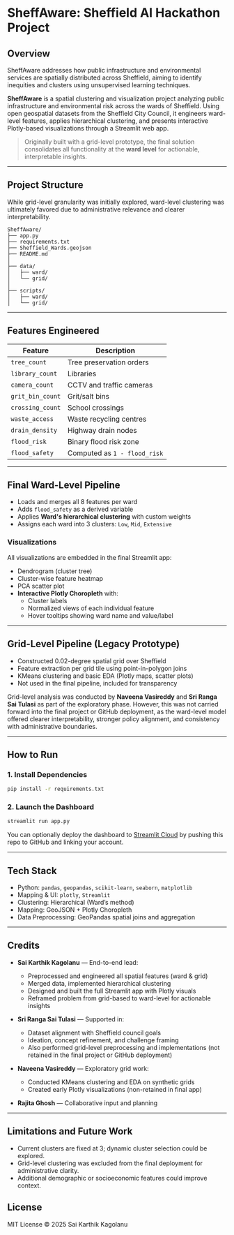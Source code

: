 # SheffAware: Sheffield AI Hackathon Project

## Overview

SheffAware addresses how public infrastructure and environmental services are spatially distributed across Sheffield, aiming to identify inequities and clusters using unsupervised learning techniques.

**SheffAware** is a spatial clustering and visualization project analyzing public infrastructure and environmental risk across the wards of Sheffield. Using open geospatial datasets from the Sheffield City Council, it engineers ward-level features, applies hierarchical clustering, and presents interactive Plotly-based visualizations through a Streamlit web app.

> Originally built with a grid-level prototype, the final solution consolidates all functionality at the **ward level** for actionable, interpretable insights.

---

## Project Structure

While grid-level granularity was initially explored, ward-level clustering was ultimately favored due to administrative relevance and clearer interpretability.

```
SheffAware/
├── app.py
├── requirements.txt
├── Sheffield_Wards.geojson
├── README.md
│
├── data/
│   ├── ward/
│   └── grid/
│
├── scripts/
│   ├── ward/
│   └── grid/
```

---

## Features Engineered

| Feature          | Description                  |
| ---------------- | ---------------------------- |
| `tree_count`     | Tree preservation orders     |
| `library_count`  | Libraries                    |
| `camera_count`   | CCTV and traffic cameras     |
| `grit_bin_count` | Grit/salt bins               |
| `crossing_count` | School crossings             |
| `waste_access`   | Waste recycling centres      |
| `drain_density`  | Highway drain nodes          |
| `flood_risk`     | Binary flood risk zone       |
| `flood_safety`   | Computed as `1 - flood_risk` |

---

## Final Ward-Level Pipeline

- Loads and merges all 8 features per ward
- Adds `flood_safety` as a derived variable
- Applies **Ward's hierarchical clustering** with custom weights
- Assigns each ward into 3 clusters: `Low`, `Mid`, `Extensive`

### Visualizations

All visualizations are embedded in the final Streamlit app:

- Dendrogram (cluster tree)
- Cluster-wise feature heatmap
- PCA scatter plot
- **Interactive Plotly Choropleth** with:
  - Cluster labels
  - Normalized views of each individual feature
  - Hover tooltips showing ward name and value/label

---

## Grid-Level Pipeline (Legacy Prototype)

- Constructed 0.02-degree spatial grid over Sheffield
- Feature extraction per grid tile using point-in-polygon joins
- KMeans clustering and basic EDA (Plotly maps, scatter plots)
- Not used in the final pipeline, included for transparency

Grid-level analysis was conducted by **Naveena Vasireddy** and **Sri Ranga Sai Tulasi** as part of the exploratory phase. However, this was not carried forward into the final project or GitHub deployment, as the ward-level model offered clearer interpretability, stronger policy alignment, and consistency with administrative boundaries.

---

## How to Run

### 1. Install Dependencies

```bash
pip install -r requirements.txt
```

### 2. Launch the Dashboard

```bash
streamlit run app.py
```

You can optionally deploy the dashboard to [Streamlit Cloud](https://streamlit.io/cloud) by pushing this repo to GitHub and linking your account.

---

## Tech Stack

- Python: `pandas`, `geopandas`, `scikit-learn`, `seaborn`, `matplotlib`
- Mapping & UI: `plotly`, `Streamlit`
- Clustering: Hierarchical (Ward’s method)
- Mapping: GeoJSON + Plotly Choropleth
- Data Preprocessing: GeoPandas spatial joins and aggregation

---

## Credits

- **Sai Karthik Kagolanu** — End-to-end lead:

  - Preprocessed and engineered all spatial features (ward & grid)
  - Merged data, implemented hierarchical clustering
  - Designed and built the full Streamlit app with Plotly visuals
  - Reframed problem from grid-based to ward-level for actionable insights

- **Sri Ranga Sai Tulasi** — Supported in:

  - Dataset alignment with Sheffield council goals
  - Ideation, concept refinement, and challenge framing
  - Also performed grid-level preprocessing and implementations (not retained in the final project or GitHub deployment)

- **Naveena Vasireddy** — Exploratory grid work:

  - Conducted KMeans clustering and EDA on synthetic grids
  - Created early Plotly visualizations (non-retained in final app)

- **Rajita Ghosh** — Collaborative input and planning

---

## Limitations and Future Work

- Current clusters are fixed at 3; dynamic cluster selection could be explored.
- Grid-level clustering was excluded from the final deployment for administrative clarity.
- Additional demographic or socioeconomic features could improve context.

## License

MIT License © 2025 Sai Karthik Kagolanu
